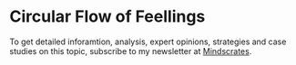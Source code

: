 # Circular Flow of Feellings

To get detailed inforamtion, analysis, expert opinions, strategies and case studies on this topic, subscribe to my newsletter at [Mindscrates](https://codingnninja.substack.com).